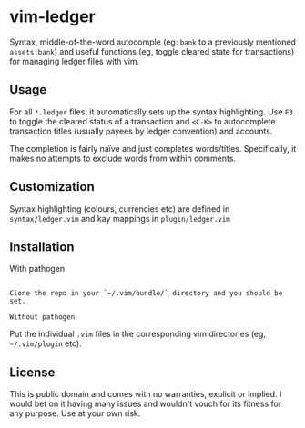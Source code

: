 vim-ledger
==========

Syntax, middle-of-the-word autocomple (eg: `bank` to a previously mentioned
`assets:bank`) and useful functions (eg, toggle cleared state for
transactions) for managing ledger files with vim.

Usage
-----

For all `*.ledger` files, it automatically sets up the syntax highlighting. Use
`F3` to toggle the cleared status of a transaction and `<C-K>` to autocomplete
transaction titles (usually payees by ledger convention) and accounts.

The completion is fairly naïve and just completes words/titles. Specifically,
it makes no attempts to exclude words from within comments.

Customization
-------------

Syntax highlighting (colours, currencies etc) are defined in
`syntax/ledger.vim` and kay mappings in  `plugin/ledger.vim`

Installation
------------

With pathogen
~~~~~~~~~~~~~

Clone the repo in your `~/.vim/bundle/` directory and you should be set.

Without pathogen
~~~~~~~~~~~~~~~~

Put the individual `.vim` files in the corresponding vim directories (eg,
`~/.vim/plugin` etc).

License
-------

This is public domain and comes with no warranties, explicit or implied. I
would bet on it having many issues and wouldn't vouch for its fitness for any
purpose. Use at your own risk.

